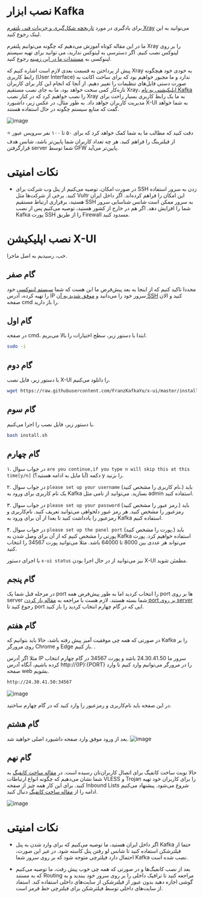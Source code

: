 # نصب ابزار Kafka 
برای یادگیری در مورد [تاریخچه شکل‌گیری و جزییات فنی پلتفرم Xray](https://github.com/iranxray/hope#%D9%BE%D9%84%D8%AA%D9%81%D8%B1%D9%85-xray) می‌توانید به این لینک رجوع کنید.

ما در این مقاله کوتاه آموزش می‌دهیم که چگونه می‌توانیم پلتفرم Xray را بر روی لینوکس نصب کنیم. اگر دسترسی به لینوکس ندارید، می توانید برای تهیه سیستم لینوکسی به [مستندات ما در این زمینه](https://github.com/iranxray/hope/blob/main/buy-server.md) رجوع کنید.

پیش از پرداختن به قسمت بعدی لازم است اشاره کنیم که Xray به خودی خود هیچگونه رابط کاربری (User Interface) ندارد و ما مجبور خواهیم بود که برای ساخت اکانت به صورت دستی فایل‌های تنظیمات را تغییر دهیم. از آنجا که انجام این کار برای کاربران تازه‌کار کمی سخت خواهد بود، ما به جای نصب مستقیم Xray، [اپلیکیشنی به نام Kafka](https://github.com/FranzKafkaYu/x-ui) را نصب خواهیم کرد که در کنار نصب Xray به ما یک رابط کاربری بسیار راحت برای مدیریت کاربران خواهد داد. به طور مثال، در عکس زیر، داشبورد X-UI به شما خواهد گفت که منابع سیستم چگونه در حال استفاده هستند.

![image](https://user-images.githubusercontent.com/118040490/201552920-ed6eca0d-b89c-47ee-a4b3-c65a0b36b90a.png)

⭐ دقت کنید که مطالب ما به شما کمک خواهد کرد که برای ۵۰ تا ۱۰۰ نفر سرویس عبور از فیلترینگ را فراهم کنید. هر چه تعداد کاربران شما پایین‌تر باشد، شانس هدف‌ قرارگرفتن server شما توسط GFW‌ پایین‌تر می‌آید.

# نکات امنیتی

* در صورت امکان، توصیه می‌کنیم از پنل وب شرکت برای SSH زدن به سرور استفاده کنید. برخی از شرکت‌ها مثل Vultr این امکان را فراهم کرده‌اند. اگر داخل ایران هستید، برقراری ارتباط مستقیم SSH به سرور ممکن است شانس شناسایی سرور شما را افزایش دهد.  اگر هم در خارج از کشور هستید، توصیه می‌کنیم پس از نصب Kafka پورت SSH را از طریق Firewall مسدود کنید.


# نصب اپلیکیشن X-UI
خب، رسیدیم به اصل ماجرا. 

## گام صفر 

مجددا تاکید کنیم که از اینجا به بعد پیش‌فرض ما این هست که شما [سیستم لینوکسی](https://github.com/iranxray/hope/blob/main/buy-server.md) خود را تهیه کرده، آدرس IP سرور خود را می‌دانید و [موفق شدید به آن SSH](https://github.com/iranxray/hope/blob/main/install-ssh-windows.md) کنید و الان صفحه cmd را باز دارید.


## گام اول
در صفحه cmd، ابتدا با دستور زیر، سطح اختیارات را بالا می‌بریم.

```bash
sudo -i
```
## گام دوم
با دستور زیر، فایل نصب X-UI را دانلود می‌کنیم.


```bash
wget https://raw.githubusercontent.com/FranzKafkaYu/x-ui/master/install_en.sh
```

## گام سوم
با دستور زیر، فایل نصب را اجرا می‌کنیم.


```bash
bash install.sh
```
## گام چهارم

۱. در جواب سوال `are you continue,if you type n will skip this at this time[y/n]` (آیا مایل به ادامه هستید؟) دکمه y را بزنید.

۲. در جواب سوال `please set up your username` (نام کاربری را مشخص کنید.) باید یک نام کاربری برای ورود به Kafka بسازید. می‌توانید از نامی مثل admin استفاده کنید.

۳. در جواب سوال `please set up your password` (رمز عبور را مشخص کنید.) باید رمزعبور را مشخص کنید. هر رمز عبور دلخواهی می‌توانید تعریف کنید. نام‌کاربری و رمزعبور را یادداشت کنید تا بعدا از آن برای ورود به Kafka استفاده کنیم.

۴. در جواب سوال `please set up the panel port` (پورت را مشخص کنید.) باید پورتی را مشخص کنیم که از آن برای وصل شدن به Kafka استفاده خواهیم کرد. پورت می‌تواند هر عددی بین 8000 تا 64000 باشد. مثلا می‌توانید پورت 34567 را انتخاب کنید.

با اجرای دستور `x-ui status`  نیز می‌توانید از در حال اجرا بودن X-UI مطمئن شوید.


## گام پنجم

در مرحله قبل شما یک port را انتخاب کردید اما به طور پیش‌فرض همه port ها بر روی server شما بسته هستند. لازم هست با مراجعه به [مقاله باز کردن port بر روی server](https://github.com/iranxray/hope/blob/main/open-server-port.md) رجوع کنید تا port ایی که در گام چهارم انتخاب کردید را باز کنید.

## گام هفتم

در صورتی که همه چی موفقیت آمیز پیش‌ رفته باشد، حالا باید بتوانیم که Kafka را بر روی مرورگر Chrome و Edge باز کنیم. 
.

مثلا اگر آدرس IP سرور ما 24.30.41.50 باشد و پورت 34567 در گام چهارم انتخاب کرده باشیم، آنگاه آدرس http://{IP}:{PORT} را در مرورگر می‌توانیم وارد کنیم تا وارد صفحه web بشویم.



```bash
http://24.30.41.50:34567
```

![image](https://user-images.githubusercontent.com/118040490/232973535-1b0759b9-6ea2-4bcb-a38a-1853ded1d505.png)

در این صفحه باید نام‌کاربری و رمزعبور را وارد کنید که در گام چهارم ساختید.

## گام هشتم

بعد از ورود موفق وارد صفحه داشبورد اصلی خواهید شد.
![image](https://user-images.githubusercontent.com/118040490/232973719-4f41cb11-32e1-4fe5-9218-b23af3ef795b.png)



## گام نهم

حالا نوبت ساخت کانفیگ برای اتصال کاربران‌تان رسیده است. در [مقاله ساخت کانفیگ](https://github.com/iranxray/hope/blob/main/create-configs.md) به شما نشان می‌دهیم که چگونه انواع ارتباطات VLESS و Trojan را برای کاربران خود تهیه کنید. برای این‌ کار همه چیز از صفحه Inbound Lists شروع می‌شود. پیشنهاد می‌کنیم ادامه را از [مقاله ساخت کانفیگ](https://github.com/iranxray/hope/blob/main/create-configs.md) دنبال کنید.

![image](https://user-images.githubusercontent.com/118040490/201568313-6e9e9eb5-4a09-4144-898c-6f4dc48ef44a.png)


# نکات امنیتی

* اگر داخل ایران هستید، ما توصیه می‌کنیم که برای وارد شدن به پنل Kafka حتما از فیلترشکن استفاده کنید تا شانس لو رفتن پنل کاسته شود. در غیر این صورت، احتمال دارد فیلترچی متوجه شود که بر روی سرور شما Kafka نصب شده است.

* بعد از نصب کانفیگ‌ها و در صورتی که همه چی خوب پیش رفت، ما توصیه می‌کنیم که به مستند Routing‌ مراجعه کنید تا ترافیک داخلی را بر روی سرور خود ببندید و به گوشی اجازه دهید بدون عبور از فیلترشکن از سایت‌های داخلی استفاده کند. استفاد از سایت‌های داخلی توسط فیلترشکن برای فیلترچی خط قرمز است.
